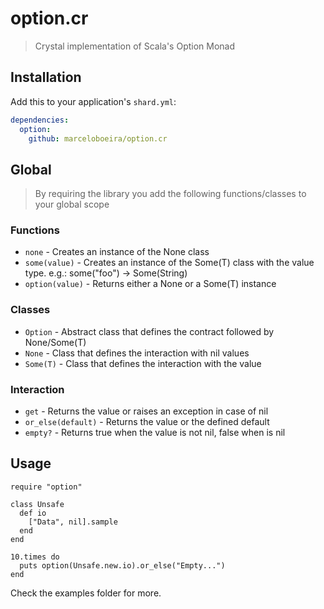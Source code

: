 # option.cr
> Crystal implementation of Scala's Option Monad

## Installation

Add this to your application's `shard.yml`:

```yaml
dependencies:
  option:
    github: marceloboeira/option.cr
```

## Global
> By requiring the library you add the following functions/classes to your global scope

### Functions

* `none` - Creates an instance of the None class
* `some(value)` - Creates an instance of the Some(T) class with the value type. e.g.: some("foo") -> Some(String)
* `option(value)` - Returns either a None or a Some(T) instance

### Classes

* `Option` - Abstract class that defines the contract followed by None/Some(T)
* `None` - Class that defines the interaction with nil values
* `Some(T)` - Class that defines the interaction with the value

### Interaction

* `get` - Returns the value or raises an exception in case of nil
* `or_else(default)` - Returns the value or the defined default
* `empty?` - Returns true when the value is not nil, false when is nil

## Usage

```crystal
require "option"

class Unsafe
  def io
    ["Data", nil].sample
  end
end

10.times do
  puts option(Unsafe.new.io).or_else("Empty...")
end
```

Check the examples folder for more.
